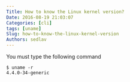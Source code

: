 ```yaml
---
Title: How to know the Linux kernel version?
Date: 2016-08-19 21:03:07
Categories: [cli]
tags: [uname]
Slug: how-to-know-the-linux-kernel-version
Authors: sedlav
---
```


You must type the following command

```
$ uname -r
4.4.0-34-generic
```
